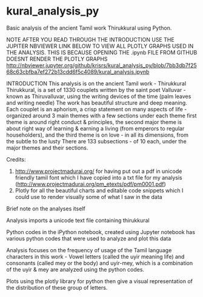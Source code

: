 # kural_analysis_py
Basic analysis of the ancient Tamil work Thirukkural using Python.

NOTE 
AFTER YOU READ THROUGH THE INTRODUCTION USE THE JUPITER NBVIEWER LINK BELOW TO VIEW ALL PLOTLY GRAPHS USED IN THE ANALYSIS.
THIS IS BECAUSE OPENING THE .ipynb FILE FROM GITHUB DOESNT RENDER THE PLOTLY GRAPHS
http://nbviewer.jupyter.org/github/krisrs/kural_analysis_py/blob/7bb3db7f2568c63cbfba7ef272b13cdd6f5c4089/kural_analysis.ipynb

INTRODUCTION
This analysis is on the ancient Tamil work - Thirukkural
Thirukkural, is a set of 1330 couplets written by the saint poet Valluvar - known as Thiruvalluvar, using the writing devices of the time (palm leaves and writing needle)
The work has beautiful structure and deep meaning. 
Each couplet is an aphorism, a crisp statement on many aspects of life - organized around 3 main themes with a few sections under each theme
first theme is around right conduct & principles, the second major theme is about right way of learning & earning a living (from emperors to regular householders), and
the third theme is on love - in all its dimensions, from the subtle to the lusty
There are 133 subsections - of 10 each, under the major themes and their sections. 

Credits:
1) http://www.projectmadurai.org/ for having put out a pdf in unicode friendly tamil font which I have copied into a txt file for my analysis (http://www.projectmadurai.org/pm_etexts/pdf/pm0001.pdf)
2) Plotly for all the beautiful charts and editable code snippets which I could use to render visually some of what I saw in the data

Brief note on the analyses itself

Analysis imports a unicode text file containing thirukkural 

Python codes in the iPython notebook, created using Jupyter notebook has various python codes that were used to analyze and plot this data

Analysis focuses on the frequency of usage of the Tamil language characters in this work - Vowel letters (called the uyir meaning life) and consonants (called mey or the body) and uyir-mey, which is a combination of the uyir & mey are analyzed using the python codes.

Plots using the plotly library for python then give a visual representation of the distribution of these group of letters.
